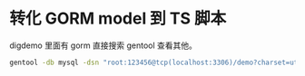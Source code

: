 # 转化 GORM model 到 TS 脚本

digdemo 里面有 gorm
直接搜索 gentool 查看其他。

```bash
gentool -db mysql -dsn "root:123456@tcp(localhost:3306)/demo?charset=utf8mb4&parseTime=True&loc=Local" -tables "e_employee" -modelPkgName="models" -outPath="./entities" -fieldNullable -fieldWithIndexTag -fieldWithTypeTag  -fieldSignable 
```